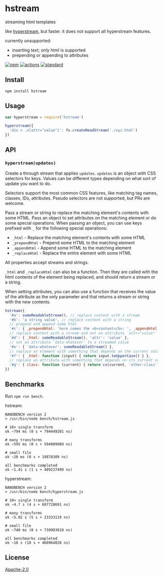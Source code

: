 # hstream

streaming html templates

like [hyperstream](https://github.com/substack/hyperstream), but faster. it does not support all hyperstream features.

currently unsupported:

 - inserting text; only html is supported
 - prepending or appending to attributes

[![npm][npm-image]][npm-url]
[![actions][actions-image]][actions-url]
[![standard][standard-image]][standard-url]

[npm-image]: https://img.shields.io/npm/v/hstream.svg?style=flat-square
[npm-url]: https://www.npmjs.com/package/hstream
[actions-image]: https://github.com/stackhtml/hstream/workflows/CI/badge.svg
[actions-url]: https://github.com/stackhtml/hstream/actions?query=workflow%3ACI
[standard-image]: https://img.shields.io/badge/code%20style-standard-brightgreen.svg?style=flat-square
[standard-url]: http://npm.im/standard

## Install

```
npm install hstream
```

## Usage

```js
var hyperstream = require('hstream')

hyperstream({
  'div > .x[attr="value"]': fs.createReadStream('./xyz.html')
})
```

## API

### `hyperstream(updates)`

Create a through stream that applies `updates`. `updates` is an object with CSS
selectors for keys. Values can be different types depending on what sort of
update you want to do.

Selectors support the most common CSS features, like matching tag names,
classes, IDs, attributes. Pseudo selectors are not supported, but PRs are
welcome.

Pass a stream or string to replace the matching element's contents with some
HTML. Pass an object to set attributes on the matching element or do some
special operations. When passing an object, you can use keys prefixed with `_`
for the following special operations:

 - `_html` - Replace the matching element's contents with some HTML
 - `_prependHtml` - Prepend some HTML to the matching element
 - `_appendHtml` - Append some HTML to the matching element
 - `_replaceHtml` - Replace the entire element with some HTML

All properties accept streams and strings.

`_html` and `_replaceHtml` can also be a function. Then they are called with
the html contents of the element being replaced, and should return a stream or
a string.

When setting attributes, you can also use a function that receives the value of
the attribute as the only parameter and that returns a stream or string with
the new contents.

```js
hstream({
  '#a': someReadableStream(), // replace content with a stream
  '#b': 'a string value', // replace content with a string
  // prepend and append some html
  '#c': { _prependHtml: 'here comes the <b>content</b>: ', _appendHtml: ' …that\'s all folks!' },
  // replace content with a stream and set an attribute `attr="value"`
  '#d': { _html: someReadableStream(), 'attr': 'value' },
  // set an attribute `data-whatever` to a streamed value
  '#e': { 'data-whatever': someReadableStream() },
  // replace an element with something that depends on the current value
  '#f': { _html: function (input) { return input.toUpperCase() } },
  // replace an attribute with something that depends on its current value
  '#g': { class: function (current) { return cx(current, 'other-class') } }
})
```

## Benchmarks

Run `npm run bench`.

hstream:

```
NANOBENCH version 2
> /usr/bin/node bench/hstream.js

# 10× single transform
ok ~794 ms (0 s + 794449201 ns)

# many transforms
ok ~595 ms (0 s + 594909989 ns)

# small file
ok ~20 ms (0 s + 19878309 ns)

all benchmarks completed
ok ~1.41 s (1 s + 409237499 ns)
```

hyperstream:

```
NANOBENCH version 2
> /usr/bin/node bench/hyperstream.js

# 10× single transform
ok ~4.7 s (4 s + 697728691 ns)

# many transforms
ok ~5.02 s (5 s + 23333119 ns)

# small file
ok ~740 ms (0 s + 739903018 ns)

all benchmarks completed
ok ~10 s (10 s + 460964828 ns)
```

## License

[Apache-2.0](LICENSE.md)
